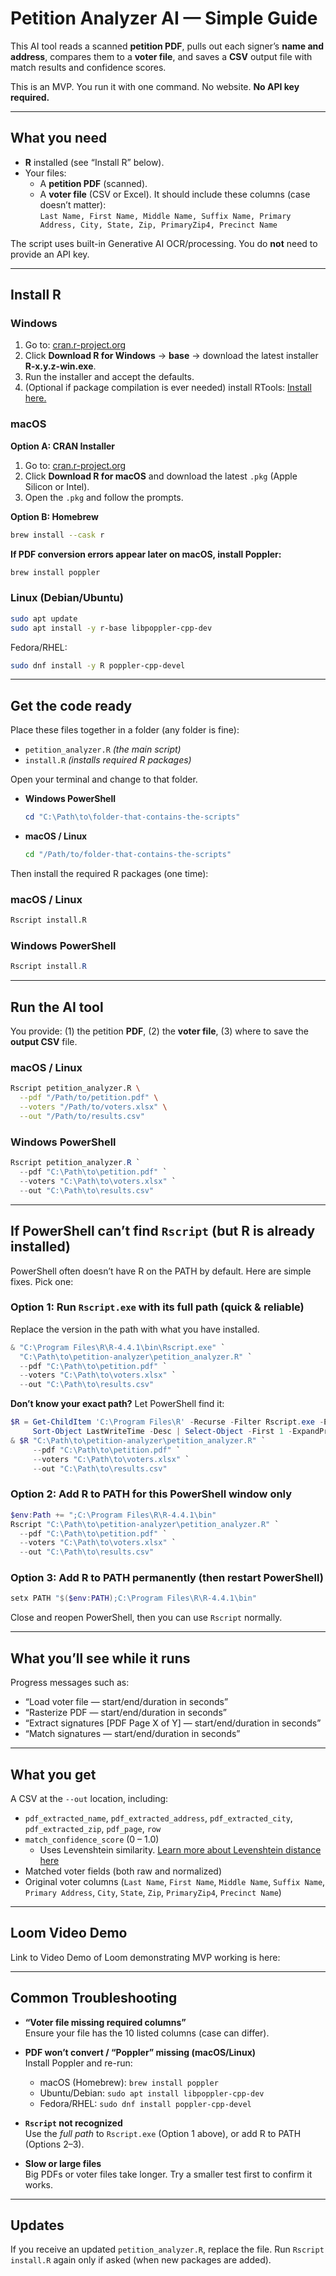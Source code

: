 # Petition Analyzer AI — Simple Guide 

This AI tool reads a scanned **petition PDF**, pulls out each signer’s **name and address**, compares them to a **voter file**, and saves a **CSV** output file with match results and confidence scores.

This is an MVP. You run it with one command. No website. **No API key required.**

---

## What you need

- **R** installed (see “Install R” below).
- Your files:
  - A **petition PDF** (scanned).
  - A **voter file** (CSV or Excel). It should include these columns (case doesn’t matter):  
    `Last Name, First Name, Middle Name, Suffix Name, Primary Address, City, State, Zip, PrimaryZip4, Precinct Name`

The script uses built-in Generative AI OCR/processing. You do **not** need to provide an API key.

---

## Install R

### Windows

1. Go to: <a href="https://cran.r-project.org/" target="_blank">cran.r-project.org</a>
2. Click **Download R for Windows** → **base** → download the latest installer **R-x.y.z-win.exe**.
3. Run the installer and accept the defaults.
4. (Optional if package compilation is ever needed) install RTools: <a href="https://cran.r-project.org/bin/windows/Rtools/" target="_blank">Install here.</a>


### macOS

**Option A: CRAN Installer**

1. Go to: <a href="https://cran.r-project.org/" target="_blank">cran.r-project.org</a>
2. Click **Download R for macOS** and download the latest `.pkg` (Apple Silicon or Intel).
3. Open the `.pkg` and follow the prompts.


**Option B: Homebrew**

```bash
brew install --cask r
```

**If PDF conversion errors appear later on macOS, install Poppler:**

```bash
brew install poppler
```

### Linux (Debian/Ubuntu)
```bash
sudo apt update
sudo apt install -y r-base libpoppler-cpp-dev
```

Fedora/RHEL:
```bash
sudo dnf install -y R poppler-cpp-devel
```

---

## Get the code ready

Place these files together in a folder (any folder is fine):

- `petition_analyzer.R`  *(the main script)*
- `install.R`            *(installs required R packages)*

Open your terminal and change to that folder.

- **Windows PowerShell**

  ```powershell
  cd "C:\Path\to\folder-that-contains-the-scripts"
  ```
- **macOS / Linux**

  ```bash
  cd "/Path/to/folder-that-contains-the-scripts"
  ```

Then install the required R packages (one time):


### macOS / Linux
```bash
Rscript install.R
```

### Windows PowerShell
```powershell
Rscript install.R
```


---

## Run the AI tool

You provide: (1) the petition **PDF**, (2) the **voter file**, (3) where to save the **output CSV** file.

### macOS / Linux

```bash
Rscript petition_analyzer.R \
  --pdf "/Path/to/petition.pdf" \
  --voters "/Path/to/voters.xlsx" \
  --out "/Path/to/results.csv"
```

### Windows PowerShell

```powershell
Rscript petition_analyzer.R `
  --pdf "C:\Path\to\petition.pdf" `
  --voters "C:\Path\to\voters.xlsx" `
  --out "C:\Path\to\results.csv"
```

---

## If PowerShell can’t find `Rscript` (but R is already installed)


PowerShell often doesn’t have R on the PATH by default. Here are simple fixes. Pick one:


### Option 1: Run `Rscript.exe` with its **full path** (quick & reliable)
Replace the version in the path with what you have installed.

```powershell
& "C:\Program Files\R\R-4.4.1\bin\Rscript.exe" `
  "C:\Path\to\petition-analyzer\petition_analyzer.R" `
  --pdf "C:\Path\to\petition.pdf" `
  --voters "C:\Path\to\voters.xlsx" `
  --out "C:\Path\to\results.csv"
```

**Don’t know your exact path?** Let PowerShell find it:

```powershell
$R = Get-ChildItem 'C:\Program Files\R' -Recurse -Filter Rscript.exe -ErrorAction SilentlyContinue |
     Sort-Object LastWriteTime -Desc | Select-Object -First 1 -ExpandProperty FullName
& $R "C:\Path\to\petition-analyzer\petition_analyzer.R" `
     --pdf "C:\Path\to\petition.pdf" `
     --voters "C:\Path\to\voters.xlsx" `
     --out "C:\Path\to\results.csv"
```

### Option 2: Add R to PATH **for this PowerShell window only**
```powershell
$env:Path += ";C:\Program Files\R\R-4.4.1\bin"
Rscript "C:\Path\to\petition-analyzer\petition_analyzer.R" `
  --pdf "C:\Path\to\petition.pdf" `
  --voters "C:\Path\to\voters.xlsx" `
  --out "C:\Path\to\results.csv"
```

### Option 3: Add R to PATH **permanently** (then **restart** PowerShell)
```powershell
setx PATH "$($env:PATH);C:\Program Files\R\R-4.4.1\bin"
```
Close and reopen PowerShell, then you can use `Rscript` normally.


---

## What you’ll see while it runs

Progress messages such as:

- “Load voter file — start/end/duration in seconds”
- “Rasterize PDF — start/end/duration in seconds”
- “Extract signatures [PDF Page X of Y] — start/end/duration in seconds”
- “Match signatures — start/end/duration in seconds”

---

## What you get

A CSV at the `--out` location, including:

- `pdf_extracted_name`, `pdf_extracted_address`, `pdf_extracted_city`, `pdf_extracted_zip`, `pdf_page`, `row`
- `match_confidence_score` (0 – 1.0) 
  + Uses Levenshtein similarity. <a href="https://cran.r-project.org/web/packages/stringdist/refman/stringdist.html#stringdist-metrics" target="_blank">Learn more about Levenshtein distance here</a>
- Matched voter fields (both raw and normalized)
- Original voter columns (`Last Name`, `First Name`, `Middle Name`, `Suffix Name`, `Primary Address`, `City`, `State`, `Zip`, `PrimaryZip4`, `Precinct Name`)


---

## Loom Video Demo

Link to Video Demo of Loom demonstrating MVP working is here:


---

## Common Troubleshooting

- **“Voter file missing required columns”**  
  Ensure your file has the 10 listed columns (case can differ).

- **PDF won’t convert / “Poppler” missing (macOS/Linux)**  
  Install Poppler and re-run:
  - macOS (Homebrew): `brew install poppler`
  - Ubuntu/Debian: `sudo apt install libpoppler-cpp-dev`
  - Fedora/RHEL: `sudo dnf install poppler-cpp-devel`

- **`Rscript` not recognized**  
  Use the *full path* to `Rscript.exe` (Option 1 above), or add R to PATH (Options 2–3).

- **Slow or large files**  
  Big PDFs or voter files take longer. Try a smaller test first to confirm it works.

---

## Updates

If you receive an updated `petition_analyzer.R`, replace the file. Run `Rscript install.R` again only if asked (when new packages are added).

